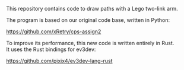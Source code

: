 This repository contains code to draw paths with a Lego two-link arm.

The program is based on our original code base, written in Python: 

https://github.com/xRetry/cps-assign2

To improve its performance, this new code is written entirely in Rust.\
It uses the Rust bindings for ev3dev:

https://github.com/pixix4/ev3dev-lang-rust
